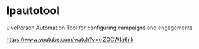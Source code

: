 # lpautotool
LivePerson Automation Tool for configuring campaigns and engagements

https://www.youtube.com/watch?v=xrZOCWfa6nk
